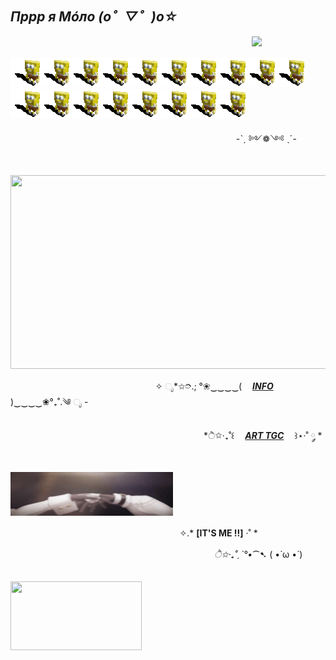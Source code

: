 ## ***Пррр я Мóло (o゜▽゜)o☆***
ㅤㅤㅤㅤㅤㅤㅤㅤㅤㅤㅤㅤㅤㅤㅤㅤㅤㅤㅤㅤㅤㅤㅤㅤㅤㅤㅤㅤㅤㅤ![](https://komarev.com/ghpvc/?username=molohyi4ik&color=6aa230)

<img src="https://github.com/Molohyi4ik/Molohyi4ik/blob/d64001592a76c9f77bf9e68657ded39f5549cf8c/%D0%B1%D0%BE%D0%B1.gif"><img src="https://github.com/Molohyi4ik/Molohyi4ik/blob/d64001592a76c9f77bf9e68657ded39f5549cf8c/%D0%B1%D0%BE%D0%B1.gif"><img src="https://github.com/Molohyi4ik/Molohyi4ik/blob/d64001592a76c9f77bf9e68657ded39f5549cf8c/%D0%B1%D0%BE%D0%B1.gif"><img src="https://github.com/Molohyi4ik/Molohyi4ik/blob/d64001592a76c9f77bf9e68657ded39f5549cf8c/%D0%B1%D0%BE%D0%B1.gif"><img src="https://github.com/Molohyi4ik/Molohyi4ik/blob/d64001592a76c9f77bf9e68657ded39f5549cf8c/%D0%B1%D0%BE%D0%B1.gif"><img src="https://github.com/Molohyi4ik/Molohyi4ik/blob/d64001592a76c9f77bf9e68657ded39f5549cf8c/%D0%B1%D0%BE%D0%B1.gif"><img src="https://github.com/Molohyi4ik/Molohyi4ik/blob/d64001592a76c9f77bf9e68657ded39f5549cf8c/%D0%B1%D0%BE%D0%B1.gif"><img src="https://github.com/Molohyi4ik/Molohyi4ik/blob/d64001592a76c9f77bf9e68657ded39f5549cf8c/%D0%B1%D0%BE%D0%B1.gif"><img src="https://github.com/Molohyi4ik/Molohyi4ik/blob/d64001592a76c9f77bf9e68657ded39f5549cf8c/%D0%B1%D0%BE%D0%B1.gif"><img src="https://github.com/Molohyi4ik/Molohyi4ik/blob/d64001592a76c9f77bf9e68657ded39f5549cf8c/%D0%B1%D0%BE%D0%B1.gif"><img src="https://github.com/Molohyi4ik/Molohyi4ik/blob/d64001592a76c9f77bf9e68657ded39f5549cf8c/%D0%B1%D0%BE%D0%B1.gif"><img src="https://github.com/Molohyi4ik/Molohyi4ik/blob/d64001592a76c9f77bf9e68657ded39f5549cf8c/%D0%B1%D0%BE%D0%B1.gif"><img src="https://github.com/Molohyi4ik/Molohyi4ik/blob/d64001592a76c9f77bf9e68657ded39f5549cf8c/%D0%B1%D0%BE%D0%B1.gif"><img src="https://github.com/Molohyi4ik/Molohyi4ik/blob/d64001592a76c9f77bf9e68657ded39f5549cf8c/%D0%B1%D0%BE%D0%B1.gif"><img src="https://github.com/Molohyi4ik/Molohyi4ik/blob/d64001592a76c9f77bf9e68657ded39f5549cf8c/%D0%B1%D0%BE%D0%B1.gif"><img src="https://github.com/Molohyi4ik/Molohyi4ik/blob/d64001592a76c9f77bf9e68657ded39f5549cf8c/%D0%B1%D0%BE%D0%B1.gif"><img src="https://github.com/Molohyi4ik/Molohyi4ik/blob/d64001592a76c9f77bf9e68657ded39f5549cf8c/%D0%B1%D0%BE%D0%B1.gif"><img src="https://github.com/Molohyi4ik/Molohyi4ik/blob/d64001592a76c9f77bf9e68657ded39f5549cf8c/%D0%B1%D0%BE%D0%B1.gif">

ㅤㅤㅤㅤㅤㅤㅤㅤㅤㅤㅤㅤㅤㅤㅤㅤㅤㅤㅤㅤㅤㅤㅤㅤㅤㅤㅤㅤ-ˋˏ ༻❁༺ ˎˊ-


ㅤㅤㅤㅤ<img src="https://github.com/Molohyi4ik/Molohyi4ik/blob/15674e2ab1c470d37d0e3e9b9fb717567a0e5548/d509e10172085f0238247043b29e94a3.gif" width="750" height="310"/>

ㅤㅤㅤㅤㅤㅤㅤㅤㅤㅤㅤㅤㅤㅤㅤㅤㅤㅤ✧ ೃ*✩➮.; °❀‿‿‿‿(ㅤ [***INFO***](https://t.me/mlh4kinfo)ㅤ )‿‿‿‿❀°₊˚.༄ ೃ -

ㅤㅤㅤㅤㅤㅤㅤㅤㅤㅤㅤㅤㅤㅤㅤㅤㅤㅤㅤㅤㅤㅤㅤㅤ*ੈ✩‧₊˚꒰ㅤ [***ART TGC***](https://t.me/mlh4k)ㅤ ꒱⋆·˚ ༘ *


ㅤㅤㅤㅤㅤㅤㅤㅤㅤㅤㅤㅤㅤㅤㅤㅤㅤㅤㅤㅤㅤ<img src="https://github.com/Molohyi4ik/Molohyi4ik/blob/b2e70559ddceb11bfb7a8f158f56566900a1bd85/940d82291866c35ea449fc258aea45ff.gif" width="260" height="70"/>

ㅤㅤㅤㅤㅤㅤㅤㅤㅤㅤㅤㅤㅤㅤㅤㅤㅤㅤㅤㅤㅤ✧.* **[IT'S ME !!]** ·˚ *

ㅤㅤㅤㅤㅤㅤㅤㅤㅤㅤㅤㅤㅤㅤㅤㅤㅤ  ㅤㅤㅤㅤㅤㅤㅤㅤ*ੈ✩‧₊˚ˏˋ°•*⁀➷ ( •̀ ω •́ )

ㅤㅤㅤㅤㅤㅤㅤㅤㅤㅤㅤㅤㅤㅤㅤㅤㅤㅤㅤㅤㅤㅤㅤㅤ<img src="https://github.com/Molohyi4ik/Molohyi4ik/blob/fc05e4ce31812ded473d83844cb477109dc1f59c/%D0%BA%D0%BE%D1%82.gif" width="210" height="110"/>
